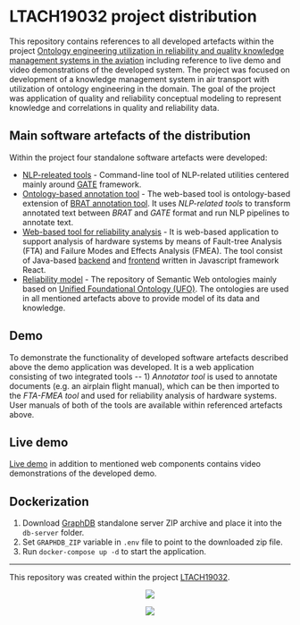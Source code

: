 # LTACH19032 project distribution

This repository contains references to all developed artefacts within the project [Ontology engineering utilization in reliability and quality knowledge management systems in the aviation](https://starfos.tacr.cz/en/project/LTACH19032?query_code=5yiyaackalka) including reference to live demo and video demonstrations of the developed system. The project was focused on development of a knowledge management system in air transport with utilization of ontology engineering in the domain. The goal of the project was application of quality and reliability conceptual modeling to represent knowledge and correlations in quality and reliability data.

## Main software artefacts of the distribution

Within the project four standalone software artefacts were developed:
- [NLP-releated tools](https://github.com/kbss-cvut/gate-tools) - Command-line tool of NLP-related utilities centered mainly around [GATE](https://gate.ac.uk/) framework. 
- [Ontology-based annotation tool](./annotator) - The web-based tool is ontology-based extension of [BRAT annotation tool](https://brat.nlplab.org/). It uses _NLP-related tools_ to transform annotated text between _BRAT_ and _GATE_ format and run NLP pipelines to annotate text.
- [Web-based tool for reliability analysis](https://github.com/kbss-cvut/fta-fmea-ui) - It is web-based application to support analysis of hardware systems by means of Fault-tree Analysis (FTA) and Failure Modes and Effects Analysis (FMEA). The tool consist of Java-based [backend](https://github.com/kbss-cvut/fta-fmea-ui) and  [frontend](https://github.com/kbss-cvut/fta-fmea-ui) written in Javascript framework React.
- [Reliability model](https://github.com/kbss-cvut/reliability-model) - The repository of Semantic Web ontologies mainly based on [Unified Foundational Ontology (UFO)]( https://nemo.inf.ufes.br/en/projetos/ufo/). The ontologies are used in all mentioned artefacts above to provide model of its data and knowledge. 


## Demo

To demonstrate the functionality of developed software artefacts described above the demo application was developed. It is a web application consisting of two integrated tools -- 1) _Annotator tool_ is used to annotate documents (e.g. an airplain flight manual), which can be then imported to the _FTA-FMEA tool_ and used for reliability analysis of hardware systems. User manuals of both of the tools are available within referenced artefacts above.

## Live demo

[Live demo](https://kbss.felk.cvut.cz/19msmt-demo/) in addition to mentioned web components contains video demonstrations of the developed demo. 

## Dockerization

1. Download [GraphDB](https://graphdb.ontotext.com/) standalone server ZIP archive and place it into the `db-server` folder.
2. Set `GRAPHDB_ZIP` variable in `.env` file to point to the downloaded zip file.
3. Run `docker-compose up -d` to start the application.

-----
This repository was created within the project [LTACH19032](https://starfos.tacr.cz/en/project/LTACH19032).
<p align="center">
    <img src="https://seeklogo.com/images/M/msmt-logo-84BD22A97D-seeklogo.com.png"/>
</p>

<p align="center">
    <img src="https://www.msmt.cz/uploads/Odbor%2033/inter-excellence-color.jpg"/>
</p>
